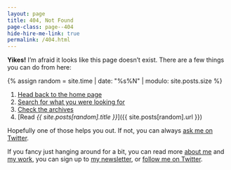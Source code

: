 ```yaml
---
layout: page
title: 404, Not Found
page-class: page--404
hide-hire-me-link: true
permalink: /404.html
---
```


**Yikes!** I’m afraid it looks like this page doesn’t exist. There are a few
things you can do from here:

{% assign random = site.time | date: "%s%N" | modulo: site.posts.size %}

1. [Head back to the home page](/)
2. [Search for what you were looking for](https://www.google.com/search?q=site%3Acsswizardry.com+YOUR+SEARCH+TERM)
3. [Check the archives](/archive/)
4. [Read <cite>{{ site.posts[random].title }}</cite>]({{ site.posts[random].url }})

<script>
(() => {

  // Let’s try guess what they might have been looking for…

  // Get the current URL
  const url           = new URL(window.location.href);

  // Grab the 404ing path
  const pathname      = url.pathname;

  // Replace any URL-like characters with spaces
  const formattedPath = pathname.replace(/[-_\/]+/g, ' ').trim();

  // Rewrite the Google link above
  const anchor        = document.querySelector('a[href*="google"]');
  anchor.href         = `https://www.google.com/search?q=site%3A${url.hostname}+${encodeURIComponent(formattedPath)}`;

})();
</script>

Hopefully one of those helps you out. If not, you can always [ask me on
Twitter](https://twitter.com/csswizardry).

If you fancy just hanging around for a bit, you can read more [about
me](/about/) and [my work](/services/), you can sign up to [my
newsletter](/newsletter/), or [follow me on
Twitter](https://twitter.com/csswizardry).
